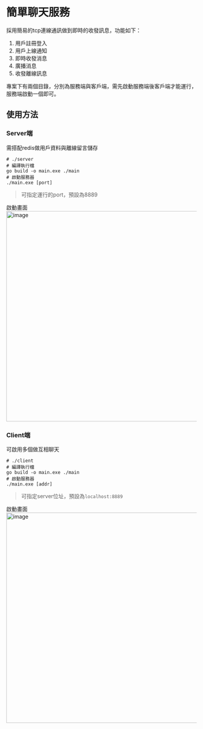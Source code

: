 # 簡單聊天服務
採用簡易的tcp連線通訊做到即時的收發訊息，功能如下：
1. 用戶註冊登入
2. 用戶上線通知
3. 即時收發消息
4. 廣播消息
5. 收發離線訊息

專案下有兩個目錄，分別為服務端與客戶端，需先啟動服務端後客戶端才能運行，服務端啟動一個即可。
## 使用方法
### Server端
需搭配redis做用戶資料與離線留言儲存
```shell
# ./server
# 編譯執行檔
go build -o main.exe ./main
# 啟動服務器
./main.exe [port]
```
> 可指定運行的port，預設為8889

啟動畫面
<img width="557" alt="image" src="https://github.com/user-attachments/assets/a2dcfe7d-940c-4079-997f-0319a83357e6" />

### Client端
可啟用多個做互相聊天
```shell
# ./client
# 編譯執行檔
go build -o main.exe ./main
# 啟動服務器
./main.exe [addr]
```
> 可指定server位址，預設為`localhost:8889`

啟動畫面
<img width="557" alt="image" src="https://github.com/user-attachments/assets/18852dc4-871f-476d-a03e-4d3bda9b4bae" />
